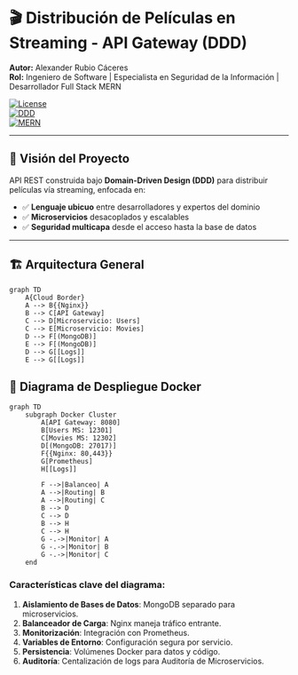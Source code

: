 # 🎬 Distribución de Películas en Streaming - API Gateway (DDD)

**Autor:** Alexander Rubio Cáceres  
**Rol:** Ingeniero de Software | Especialista en Seguridad de la Información | Desarrollador Full Stack MERN  

[![License](https://img.shields.io/badge/License-MIT-blue.svg)](LICENSE)  
[![DDD](https://img.shields.io/badge/Architecture-Domain%20Driven%20Design-orange)](https://domainlanguage.com/ddd/)  
[![MERN](https://img.shields.io/badge/Stack-MERN-9cf)](https://www.mongodb.com/mern-stack)

---

## 📌 Visión del Proyecto

API REST construida bajo **Domain-Driven Design (DDD)** para distribuir películas vía streaming, enfocada en:

- ✅ **Lenguaje ubicuo** entre desarrolladores y expertos del dominio  
- ✅ **Microservicios** desacoplados y escalables  
- ✅ **Seguridad multicapa** desde el acceso hasta la base de datos

---

## 🏗️ Arquitectura General

```mermaid
graph TD
    A{Cloud Border}
    A --> B{{Nginx}}
    B --> C[API Gateway]
    C --> D[Microservicio: Users]
    C --> E[Microservicio: Movies]
    D --> F[(MongoDB)]
    E --> F[(MongoDB)]
    D --> G[[Logs]]
    E --> G[[Logs]]
```

## 🐳 Diagrama de Despliegue Docker

```mermaid
graph TD
    subgraph Docker Cluster
        A[API Gateway: 8080]
        B[Users MS: 12301]
        C[Movies MS: 12302]
        D[(MongoDB: 27017)]
        F{{Nginx: 80,443}}
        G[Prometheus]
        H[[Logs]]
        
        F -->|Balanceo| A
        A -->|Routing| B
        A -->|Routing| C
        B --> D
        C --> D
        B --> H
        C --> H
        G -.->|Monitor| A
        G -.->|Monitor| B
        G -.->|Monitor| C
    end
```

### Características clave del diagrama:
1. **Aislamiento de Bases de Datos**: MongoDB separado para microservicios.
2. **Balanceador de Carga**: Nginx maneja tráfico entrante.
3. **Monitorización**: Integración con Prometheus.
4. **Variables de Entorno**: Configuración segura por servicio.
5. **Persistencia**: Volúmenes Docker para datos y código.
6. **Auditoría**: Centalización de logs para Auditoría de Microservicios.